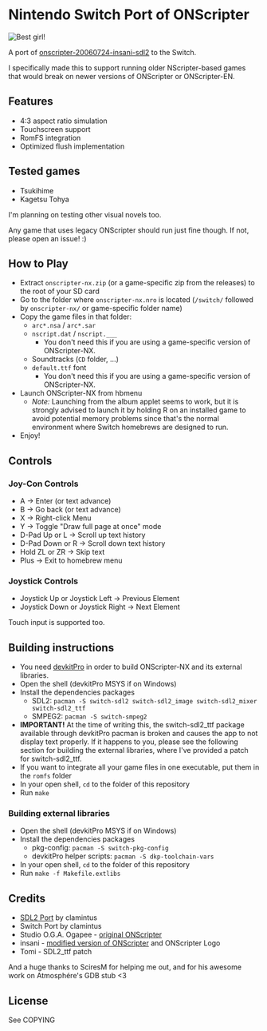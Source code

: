 # Nintendo Switch Port of ONScripter

![Best girl!](https://user-images.githubusercontent.com/44071820/151076292-df4f212c-0496-4959-8e9a-65ebcdbe0400.jpg)


A port of [onscripter-20060724-insani-sdl2](http://www.github.com/clamintus/onscripter-20060724-insani-sdl2) to the Switch.

I specifically made this to support running older NScripter-based games that would break on newer versions of ONScripter or ONScripter-EN.

## Features
- 4:3 aspect ratio simulation
- Touchscreen support
- RomFS integration
- Optimized flush implementation

## Tested games
- Tsukihime
- Kagetsu Tohya

I'm planning on testing other visual novels too.

Any game that uses legacy ONScripter should run just fine though. If not, please open an issue! :)

## How to Play
- Extract `onscripter-nx.zip` (or a game-specific zip from the releases) to the root of your SD card
- Go to the folder where `onscripter-nx.nro` is located (`/switch/` followed by `onscripter-nx/` or game-specific folder name)
- Copy the game files in that folder:
    - `arc*.nsa` / `arc*.sar`
    - `nscript.dat` / `nscript.___`
        - You don't need this if you are using a game-specific version of ONScripter-NX.
    - Soundtracks (`CD` folder, ...)
    - `default.ttf` font
        - You don't need this if you are using a game-specific version of ONScripter-NX.
- Launch ONScripter-NX from hbmenu
    - _Note:_ Launching from the album applet seems to work, but it is strongly advised to launch it by holding R on an installed game to avoid potential memory problems since that's the normal environment where Switch homebrews are designed to run.
- Enjoy!

## Controls
### Joy-Con Controls
- A -> Enter (or text advance)
- B -> Go back (or text advance)
- X -> Right-click Menu
- Y -> Toggle "Draw full page at once" mode
- D-Pad Up or L -> Scroll up text history
- D-Pad Down or R -> Scroll down text history
- Hold ZL or ZR -> Skip text
- Plus -> Exit to homebrew menu
### Joystick Controls
- Joystick Up or Joystick Left -> Previous Element
- Joystick Down or Joystick Right -> Next Element

Touch input is supported too.

## Building instructions
- You need [devkitPro](https://switchbrew.org/wiki/Setting_up_Development_Environment) in order to build ONScripter-NX and its external libraries.
- Open the shell (devkitPro MSYS if on Windows)
- Install the dependencies packages
    - SDL2: `pacman -S switch-sdl2 switch-sdl2_image switch-sdl2_mixer switch-sdl2_ttf`
    - SMPEG2: `pacman -S switch-smpeg2`
- **IMPORTANT!** At the time of writing this, the switch-sdl2_ttf package available through devkitPro pacman is broken and causes the app to not display text properly.
If it happens to you, please see the following section for building the external libraries, where I've provided a patch for switch-sdl2_ttf.
- If you want to integrate all your game files in one executable, put them in the `romfs` folder
- In your open shell, `cd` to the folder of this repository
- Run `make`

### Building external libraries
- Open the shell (devkitPro MSYS if on Windows)
- Install the dependencies packages
    - pkg-config: `pacman -S switch-pkg-config`
    - devkitPro helper scripts: `pacman -S dkp-toolchain-vars`
- In your open shell, `cd` to the folder of this repository
- Run `make -f Makefile.extlibs`


## Credits
- [SDL2 Port](http://www.github.com/clamintus/onscripter-20060724-insani-sdl2) by clamintus
- Switch Port by clamintus
- Studio O.G.A. Ogapee - [original ONScripter](http://onscripter.osdn.jp/onscripter.html)
- insani - [modified version of ONScripter](http://nscripter.insani.org/onscripter.html) and ONScripter Logo
- Tomi - SDL2_ttf patch

And a huge thanks to SciresM for helping me out, and for his awesome work on Atmosphére's GDB stub <3


## License
See COPYING
